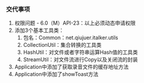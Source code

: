 ### 交代事项

1. 权限问题 - 6.0（M）API-23：以上必须动态申请权限
2. 添加3个基本工具类：
   1. 包名：Common：net.qiujuer.italker.utils
   2. CollectionUtil：集合转换的工具类
   3. HashUtil：对文件或者字符串运算Hash值的工具类
   4. StreamUtil：对文件流进行Copy以及关闭流的封装
3. Application中添加了获取录音文件的缓存地址方法
4. Application中添加了showToast方法

